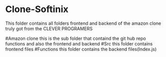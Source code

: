 # Clone-Softinix
This folder contains all folders frontend and backend of the amazon clone truly got from the CLEVER PROGRAMERS

#Amazon clone this is the sub folder that containd the git hub repo functions and also the frontend and backend
#Src this folder contains frontend files
#Functions this folder contains the backend files(Index.js)
